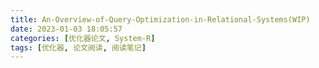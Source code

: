 ```yaml
---
title: An-Overview-of-Query-Optimization-in-Relational-Systems(WIP)
date: 2023-01-03 18:05:57
categories: [优化器论文, System-R]
tags: [优化器, 论文阅读, 阅读笔记]
---
```

